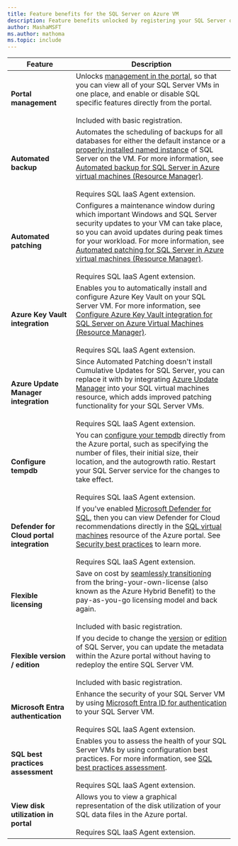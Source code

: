```yaml
---
title: Feature benefits for the SQL Server on Azure VM
description: Feature benefits unlocked by registering your SQL Server on Azure VM with the SQL IaaS Agent extension
author: MashaMSFT
ms.author: mathoma
ms.topic: include
---
```


| Feature | Description |
| --- | --- |
| **Portal management** | Unlocks [management in the portal](../virtual-machines/windows/manage-sql-vm-portal.md), so that you can view all of your SQL Server VMs in one place, and enable or disable SQL specific features directly from the portal. <br /> <br /> Included with basic registration.  |  
| **Automated backup** |Automates the scheduling of backups for all databases for either the default instance or a [properly installed named instance](../virtual-machines/windows/frequently-asked-questions-faq.yml#can-i-use-a-named-instance-of-sql-server-with-the-iaas-extension-) of SQL Server on the VM. For more information, see [Automated backup for SQL Server in Azure virtual machines (Resource Manager)](../virtual-machines/windows/automated-backup-sql-2014.md). <br /> <br /> Requires SQL IaaS Agent extension. |
| **Automated patching** |Configures a maintenance window during which important Windows and SQL Server security updates to your VM can take place, so you can avoid updates during peak times for your workload. For more information, see [Automated patching for SQL Server in Azure virtual machines (Resource Manager)](../virtual-machines/windows/automated-patching.md). <br /> <br /> Requires SQL IaaS Agent extension. |
| **Azure Key Vault integration** |Enables you to automatically install and configure Azure Key Vault on your SQL Server VM. For more information, see [Configure Azure Key Vault integration for SQL Server on Azure Virtual Machines (Resource Manager)](../virtual-machines/windows/azure-key-vault-integration-configure.md). <br /> <br /> Requires SQL IaaS Agent extension. |
| **Azure Update Manager integration** | Since Automated Patching doesn't install Cumulative Updates for SQL Server, you can replace it with by integrating [Azure Update Manager](../virtual-machines/azure-update-manager-sql-vm.md) into your SQL virtual machines resource, which adds improved patching functionality for your SQL Server VMs.  <br /> <br /> Requires SQL IaaS Agent extension.  | 
| **Configure tempdb** | You can [configure your tempdb](../virtual-machines/windows/manage-sql-vm-portal.md#storage-configuration) directly from the Azure portal, such as specifying the number of files, their initial size, their location, and the autogrowth ratio. Restart your SQL Server service for the changes to take effect. <br /> <br /> Requires SQL IaaS Agent extension.  | 
| **Defender for Cloud portal integration** | If you've enabled [Microsoft Defender for SQL](/azure/defender-for-cloud/defender-for-sql-usage), then you can view Defender for Cloud recommendations directly in the [SQL virtual machines](../virtual-machines/windows/manage-sql-vm-portal.md) resource of the Azure portal. See [Security best practices](../virtual-machines/windows/security-considerations-best-practices.md) to learn more. <br /> <br /> Requires SQL IaaS Agent extension. |
| **Flexible licensing** | Save on cost by [seamlessly transitioning](../virtual-machines/windows/licensing-model-azure-hybrid-benefit-ahb-change.md) from the bring-your-own-license (also known as the Azure Hybrid Benefit) to the pay-as-you-go licensing model and back again. <br /> <br /> Included with basic registration. | 
| **Flexible version / edition** | If you decide to change the [version](../virtual-machines/windows/change-sql-server-version.md) or [edition](../virtual-machines/windows/change-sql-server-edition.md) of SQL Server, you can update the metadata within the Azure portal without having to redeploy the entire SQL Server VM.  <br /> <br /> Included with basic registration.   | 
| **Microsoft Entra authentication** | Enhance the security of your SQL Server VM by using [Microsoft Entra ID for authentication](../virtual-machines/windows/configure-azure-ad-authentication-for-sql-vm.md) to your SQL Server VM. <br /> <br /> Requires SQL IaaS Agent extension. | 
| **SQL best practices assessment** | Enables you to assess the health of your SQL Server VMs by using configuration best practices. For more information, see [SQL best practices assessment](../virtual-machines/windows/sql-assessment-for-sql-vm.md). <br /> <br /> Requires SQL IaaS Agent extension. | 
| **View disk utilization in portal** | Allows you to view a graphical representation of the disk utilization of your SQL data files in the Azure portal. <br /> <br /> Requires SQL IaaS Agent extension. | 



